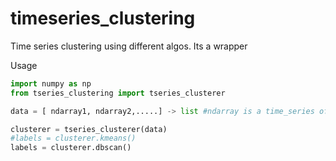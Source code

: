 # timeseries_clustering
Time series clustering using different algos. Its a wrapper 

Usage 
```python
import numpy as np
from tseries_clustering import tseries_clusterer

data = [ ndarray1, ndarray2,.....] -> list #ndarray is a time_series of shape time_steps x features

clusterer = tseries_clusterer(data)
#labels = clusterer.kmeans()
labels = clusterer.dbscan()
```
